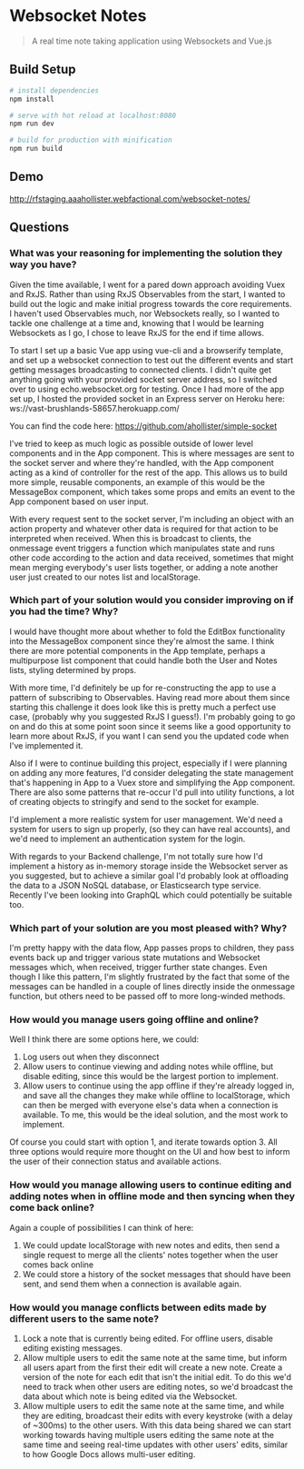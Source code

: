 # Websocket Notes

> A real time note taking application using Websockets and Vue.js

## Build Setup

``` bash
# install dependencies
npm install

# serve with hot reload at localhost:8080
npm run dev

# build for production with minification
npm run build
```

## Demo

http://rfstaging.aaahollister.webfactional.com/websocket-notes/

## Questions

### What was your reasoning for implementing the solution they way you have?
Given the time available, I went for a pared down approach avoiding Vuex and RxJS. Rather than using RxJS Observables from the start, I wanted to build out the logic and make initial progress towards the core requirements. I haven't used Observables much, nor Websockets really, so I wanted to tackle one challenge at a time and, knowing that I would be learning Websockets as I go, I chose to leave RxJS for the end if time allows.

To start I set up a basic Vue app using vue-cli and a browserify template, and set up a websocket connection to test out the different events and start getting messages broadcasting to connected clients. I didn't quite get anything going with your provided socket server address, so I switched over to using echo.websocket.org for testing. Once I had more of the app set up, I hosted the provided socket in an Express server on Heroku here: ws://vast-brushlands-58657.herokuapp.com/

You can find the code here: https://github.com/ahollister/simple-socket

I've tried to keep as much logic as possible outside of lower level components and in the App component. This is where messages are sent to the socket server and where they're handled, with the App component acting as a kind of controller for the rest of the app. This allows us to build more simple, reusable components, an example of this would be the MessageBox component, which takes some props and emits an event to the App component based on user input.

With every request sent to the socket server, I'm including an object with an action property and whatever other data is required for that action to be interpreted when received. When this is broadcast to clients, the onmessage event triggers a function which manipulates state and runs other code according to the action and data received, sometimes that might mean merging everybody's user lists together, or adding a note another user just created to our notes list and localStorage.

### Which part of your solution would you consider improving on if you had the time? Why?

I would have thought more about whether to fold the EditBox functionality into the MessageBox component since they're almost the same. I think there are more potential components in the App template, perhaps a multipurpose list component that could handle both the User and Notes lists, styling determined by props.

With more time, I'd definitely be up for re-constructing the app to use a pattern of subscribing to Observables. Having read more about them since starting this challenge it does look like this is pretty much a perfect use case, (probably why you suggested RxJS I guess!). I'm probably going to go on and do this at some point soon since it seems like a good opportunity to learn more about RxJS, if you want I can send you the updated code when I've implemented it.

Also if I were to continue building this project, especially if I were planning on adding any more features, I'd consider delegating the state management that's happening in App to a Vuex store and simplifying the App component. There are also some patterns that re-occur I'd pull into utility functions, a lot of creating objects to stringify and send to the socket for example.

I'd implement a more realistic system for user management. We'd need a system for users to sign up properly, (so they can have real accounts), and we'd need to implement an authentication system for the login.

With regards to your Backend challenge, I'm not totally sure how I'd implement a history as in-memory storage inside the Websocket server as you suggested, but to achieve a similar goal I'd probably look at offloading the data to a JSON NoSQL database, or Elasticsearch type service. Recently I've been looking into GraphQL which could potentially be suitable too.


### Which part of your solution are you most pleased with? Why?

I'm pretty happy with the data flow, App passes props to children, they pass events back up and trigger various state mutations and Websocket messages which, when received, trigger further state changes. Even though I like this pattern, I'm slightly frustrated by the fact that some of the messages can be handled in a couple of lines directly inside the onmessage function, but others need to be passed off to more long-winded methods.

### How would you manage users going offline and online?

Well I think there are some options here, we could:

1. Log users out when they disconnect
2. Allow users to continue viewing and adding notes while offline, but disable editing, since this would be the largest portion to implement.
3. Allow users to continue using the app offline if they're already logged in, and save all the changes they make while offline to localStorage, which can then be merged with everyone else's data when a connection is available. To me, this would be the ideal solution, and the most work to implement.

Of course you could start with option 1, and iterate towards option 3. All three options would require more thought on the UI and how best to inform the user of their connection status and available actions.

### How would you manage allowing users to continue editing and adding notes when in offline mode and then syncing when they come back online?

Again a couple of possibilities I can think of here:

1. We could update localStorage with new notes and edits, then send a single request to merge all the clients' notes together when the user comes back online
2. We could store a history of the socket messages that should have been sent, and send them when a connection is available again.

### How would you manage conflicts between edits made by different users to the same note?

1. Lock a note that is currently being edited. For offline users, disable editing existing messages.
2. Allow multiple users to edit the same note at the same time, but inform all users apart from the first their edit will create a new note. Create a version of the note for each edit that isn't the initial edit. To do this we'd need to track when other users are editing notes, so we'd broadcast the data about which note is being edited via the Websocket.
3. Allow multiple users to edit the same note at the same time, and while they are editing, broadcast their edits with every keystroke (with a delay of ~300ms) to the other users. With this data being shared we can start working towards having multiple users editing the same note at the same time and seeing real-time updates with other users' edits, similar to how Google Docs allows multi-user editing.
